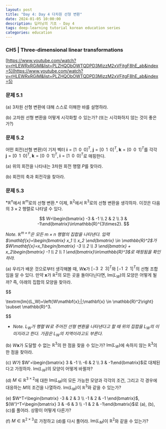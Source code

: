 ```yaml
---
layout: post
title: "Day 4: Day 4 다차원 선형 변환"
date: 2024-01-05 10:00:00
description: 딥러닝의 기초 - Day 4
tags: deep-learning tutorial korean education series
categories: education
---
```



### CH5 | Three-dimensional linear transformations

[https://www.youtube.com/watch?v=rHLEWRxRGiM&list=PLZHQObOWTQDPD3MizzM2xVFitgF8hE_ab&index=5](https://www.youtube.com/watch?v=rHLEWRxRGiM&list=PLZHQObOWTQDPD3MizzM2xVFitgF8hE_ab&index=5)

### 문제 5.1

(a) 3차원 선형 변환에 대해 스스로 이해한 바를 설명하라.

(b) 고차원 선형 변환을 어떻게 시각화할 수 있는가? (또는 시각화하지 않는 것이 좋은가?)

### 문제 5.2

어떤 회전(선형 변환)이 기저 벡터 $\mathbf{i}=[1\;\;0\;\;0]^T,\; \mathbf{j}=[0\;\;1\;\;0]^T,\; \mathbf{k}=[0\;\;0\;\;1]^T$를 각각 $\mathbf{j}=[0\;\;1\;\;0]^T,\; \mathbf{k}=[0\;\;0\;\;1]^T,\; \mathbf{i}=[1\;\;0\;\;0]^T$로 매핑한다.

(a) 위의 회전을 나타내는 $3$차원 회전 행렬 $P$를 찾아라.

(b) 회전의 축과 회전각을 찾아라.

### 문제 5.3

$*\mathbb{R}^n$에서 $\mathbb{R}^m$로의 선형 변환.* 이제, $\mathbb{R}^2$에서 $\mathbb{R}^3$로의 선형 변환을 생각하자. 이것은 다음의 $3 \times 2$ 행렬로 나타낼 수 있다.

$$
W=\begin{bmatrix} -3 & -1 \\ 2 & 2  \\ 3 & -1\end{bmatrix}\in\mathbb{R}^{3\times2}.
$$

*Note. $\mathbb{R}^{m\times n}$은 모든 $m \times n$ 행렬의 집합을 나타낸다.* *입력 $\mathbf{x}=\begin{bmatrix} x_1 \\ x_2 \end{bmatrix} \in \mathbb{R}^2$가 $W\mathbf{x}=x_1\begin{bmatrix} -3 \\ 2 \\ 3 \end{bmatrix} + x_2\begin{bmatrix} -1 \\ 2 \\ 1 \end{bmatrix}\in\mathbb{R}^3$로 매핑됨을 확인하라.*

(a) 우리가 배운 것으로부터 생각해볼 때, $W\mathbf{x}$가 $[-3 \;\; 2 \;\; 3 ]^T$와 $[-1 \;\; 2 \;\; 1]^T$의 선형 조합임을 알 수 있다. 만약 $\mathbf{x}$가 $\mathbb{R}^2$의 모든 곳을 돌아다닌다면, $\textrm{Im}(L_W)$의 모양은 어떻게 될까? 즉, 아래의 집합의 모양을 찾아라.

$$

\textrm{Im}(L_W)=\left\{W\mathbf{x}\;|\;\mathbf{x} \in \mathbb{R}^2\right\} \subset \mathbb{R}^3.

$$

- *Note. $L_W$가 행렬 $W$로 주어진 선형 변환을 나타낸다고 할 때 위의 집합을 $L_W$의 이미지라고 한다. 가끔은 $L_W$의 치역이라고도 부른다.*

(b) $W\mathbf{x}$가 도달할 수 없는 $\mathbb{R}^3$의 한 점을 찾을 수 있는가? $\textrm{Im}(L_W)$에 속하지 않는 $\mathbb{R}^3$의 한 점을 찾아라.

(c) $W$가 $W'=\begin{bmatrix} 3 & -1 \\ -6 & 2  \\ 3 & -1\end{bmatrix}$로 대체된다고 가정하자. $\textrm{Im}(L_W)$의 모양이 어떻게 바뀔까?

(d) $M \in \mathbb{R}^{3 \times 2}$에 대한 $\textrm{Im}(L_M)$의 모든 가능한 모양과 각각의 조건, 그리고 각 경우에 대응하는 $M$의 조건을 나열하라. $\textrm{Im}(L_M)$이 $\mathbb{R}^3$와 같을 수 있는가?

(e) $W^T=\begin{bmatrix} -3 & 2 & 3 \\ -1 & 2 & -1 \end{bmatrix}$, $(W')^T=\begin{bmatrix} 3 & -6 & 3 \\ -1  & 2 & -1\end{bmatrix}$로 (a), (b), (c)를 풀어라. 상황이 어떻게 다른가?

(f) $M \in \mathbb{R}^{2 \times 3}$로 가정하고 (d)를 다시 풀어라. $\textrm{Im}(L_M)$이 $\mathbb{R}^2$와 같을 수 있는가?